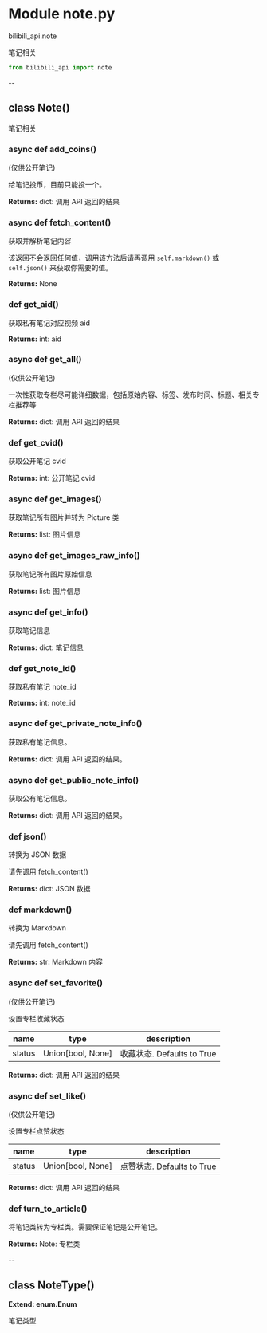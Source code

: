 # Module note.py


bilibili_api.note

笔记相关


``` python
from bilibili_api import note
```

--

## class Note()

笔记相关




### async def add_coins()

(仅供公开笔记)

给笔记投币，目前只能投一个。



**Returns:** dict: 调用 API 返回的结果




### async def fetch_content()

获取并解析笔记内容

该返回不会返回任何值，调用该方法后请再调用 `self.markdown()` 或 `self.json()` 来获取你需要的值。



**Returns:** None



### def get_aid()

获取私有笔记对应视频 aid



**Returns:** int: aid




### async def get_all()

(仅供公开笔记)

一次性获取专栏尽可能详细数据，包括原始内容、标签、发布时间、标题、相关专栏推荐等



**Returns:** dict: 调用 API 返回的结果




### def get_cvid()

获取公开笔记 cvid



**Returns:** int: 公开笔记 cvid




### async def get_images()

获取笔记所有图片并转为 Picture 类



**Returns:** list: 图片信息




### async def get_images_raw_info()

获取笔记所有图片原始信息



**Returns:** list: 图片信息




### async def get_info()

获取笔记信息



**Returns:** dict: 笔记信息




### def get_note_id()

获取私有笔记 note_id



**Returns:** int: note_id




### async def get_private_note_info()

获取私有笔记信息。



**Returns:** dict: 调用 API 返回的结果。




### async def get_public_note_info()

获取公有笔记信息。



**Returns:** dict: 调用 API 返回的结果。




### def json()

转换为 JSON 数据

请先调用 fetch_content()



**Returns:** dict: JSON 数据




### def markdown()

转换为 Markdown

请先调用 fetch_content()



**Returns:** str: Markdown 内容




### async def set_favorite()

(仅供公开笔记)

设置专栏收藏状态


| name | type | description |
| - | - | - |
| status | Union[bool, None] | 收藏状态. Defaults to True |

**Returns:** dict: 调用 API 返回的结果




### async def set_like()

(仅供公开笔记)

设置专栏点赞状态


| name | type | description |
| - | - | - |
| status | Union[bool, None] | 点赞状态. Defaults to True |

**Returns:** dict: 调用 API 返回的结果




### def turn_to_article()

将笔记类转为专栏类。需要保证笔记是公开笔记。



**Returns:** Note: 专栏类




--

## class NoteType()

**Extend: enum.Enum**

笔记类型




